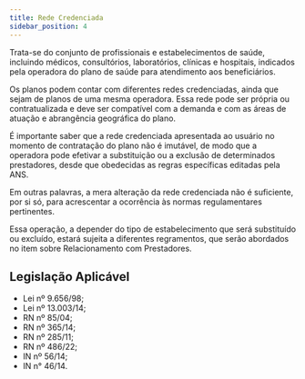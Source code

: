 ```yaml
---
title: Rede Credenciada
sidebar_position: 4
---
```


Trata-se do conjunto de profissionais e estabelecimentos de saúde, incluindo médicos, consultórios,
laboratórios, clínicas e hospitais, indicados pela operadora do plano de saúde para atendimento aos
beneficiários.

Os planos podem contar com diferentes redes credenciadas, ainda que sejam de planos de uma mesma
operadora. Essa rede pode ser própria ou contratualizada e deve ser compatível com a demanda e com as
áreas de atuação e abrangência geográfica do plano.

É importante saber que a rede credenciada apresentada ao usuário no momento de contratação do plano
não é imutável, de modo que a operadora pode efetivar a substituição ou a exclusão de determinados
prestadores, desde que obedecidas as regras específicas editadas pela ANS.

Em outras palavras, a mera alteração da rede credenciada não é suficiente, por si só, para acrescentar a
ocorrência às normas regulamentares pertinentes.

Essa operação, a depender do tipo de estabelecimento que será substituído ou excluído, estará sujeita a
diferentes regramentos, que serão abordados no item sobre Relacionamento com Prestadores.

## Legislação Aplicável

- Lei nº 9.656/98;
- Lei nº 13.003/14;
- RN nº 85/04;
- RN nº 365/14;
- RN nº 285/11;
- RN nº 486/22;
- IN nº 56/14;
- IN n° 46/14.
